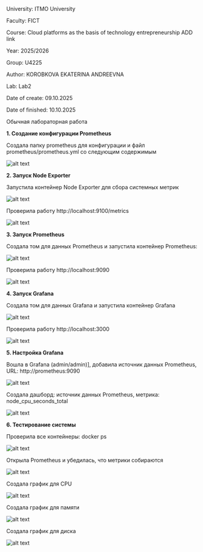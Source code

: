 University: ITMO University

Faculty: FICT

Course: Cloud platforms as the basis of technology entrepreneurship ADD link

Year: 2025/2026

Group: U4225

Author: KOROBKOVA EKATERINA ANDREEVNA

Lab: Lab2

Date of create: 09.10.2025

Date of finished: 10.10.2025

Обычная лабораторная работа

**1. Создание конфигурации Prometheus**

Создала папку prometheus для конфигурации и файл prometheus/prometheus.yml со следующим содержимым

![alt text](screenshots/1.png)

**2. Запуск Node Exporter**

Запустила контейнер Node Exporter для сбора системных метрик

![alt text](screenshots/2.png)

Проверила работу http://localhost:9100/metrics

![alt text](screenshots/3.png)

**3. Запуск Prometheus**

Создала том для данных Prometheus и запустила контейнер Prometheus:

![alt text](screenshots/4.png)

Проверила работу http://localhost:9090

![alt text](screenshots/5.png)

**4. Запуск Grafana**

Создала том для данных Grafana и запустила контейнер Grafana

![alt text](screenshots/6.png)

Проверила работу http://localhost:3000

![alt text](screenshots/7.png)

**5. Настройка Grafana**

Вошла в Grafana (admin/admin)], добавила источник данных Prometheus, URL: http://prometheus:9090

![alt text](screenshots/8.png)

Создала дашборд: источник данных Prometheus, метрика: node_cpu_seconds_total

![alt text](screenshots/D.png)

**6. Тестирование системы**

Проверила все контейнеры: docker ps

![alt text](screenshots/9.png)

Открыла Prometheus и убедилась, что метрики собираются

![alt text](screenshots/10.png)

Создала график для CPU

![alt text](screenshots/13.png)

Создала график для памяти

![alt text](screenshots/11.png)

Создала график для диска

![alt text](screenshots/12.png)



